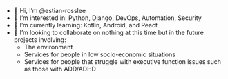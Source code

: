 - 👋 Hi, I’m @estian-rosslee
- 👀 I’m interested in: Python, Django, DevOps, Automation, Security
- 🌱 I’m currently learning: Kotlin, Android, and React
- 💞️ I’m looking to collaborate on nothing at this time but in the future projects involving:
    - The environment
    - Services for people in low socio-economic situations
    - Services for people that struggle with executive function issues such as those with ADD/ADHD

<!---
estian-rosslee/estian-rosslee is a ✨ special ✨ repository because its `README.md` (this file) appears on your GitHub profile.
You can click the Preview link to take a look at your changes.
--->

